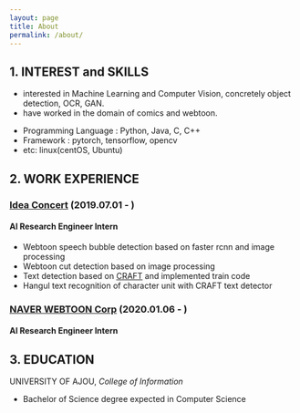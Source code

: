 ```yaml
---
layout: page
title: About
permalink: /about/
---
```


## 1. INTEREST and SKILLS

- interested in Machine Learning and Computer Vision, concretely object detection, OCR, GAN.
- have worked in the domain of comics and webtoon.
* Programming Language : Python, Java, C, C++ 
* Framework : pytorch, tensorflow, opencv
* etc: linux(centOS, Ubuntu)

## 2. WORK EXPERIENCE

### [Idea Concert](http://www.ideaconcert.com/) (2019.07.01 - )

#### AI Research Engineer Intern 

- Webtoon speech bubble detection based on faster rcnn and image processing
- Webtoon cut detection based on image processing
- Text detection based on [CRAFT](https://arxiv.org/abs/1904.01941) and implemented train code
- Hangul text recognition of character unit with CRAFT text detector 

### [NAVER WEBTOON Corp](https://webtoonscorp.com/) (2020.01.06 - )

#### AI Research Engineer Intern 


## 3. EDUCATION

UNIVERSITY OF AJOU, *College of Information*
- Bachelor of Science degree expected in Computer Science 


